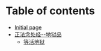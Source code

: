 # Table of contents

* [Initial page](README.md)
* [正法念处经--地狱品](zheng-fa-nian-chu-jing-di-yu-pin/README.md)
  * [等活地狱](zheng-fa-nian-chu-jing-di-yu-pin/deng-huo-di-yu.md)

